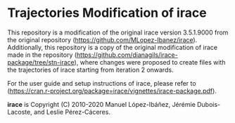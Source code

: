 # Trajectories Modification of irace

This repository is a modification of the original irace version 3.5.1.9000 from the original repository (https://github.com/MLopez-Ibanez/irace). Additionally, this repository is a copy of the original modification of irace made in the repository (https://github.com/dianagils/irace-package/tree/stn-irace), where changes were proposed to create files with the trajectories of irace starting from iteration 2 onwards.

For the user guide and setup instructions of irace, please refer to (https://cran.r-project.org/package=irace/vignettes/irace-package.pdf).

**irace** is Copyright (C) 2010-2020 Manuel López-Ibáñez, Jérémie Dubois-Lacoste, and Leslie Pérez-Cáceres.
